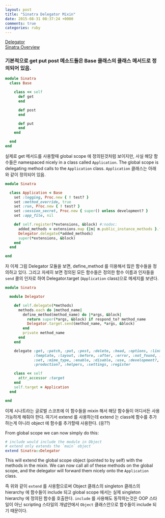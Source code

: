 ```yaml
---
layout: post
title: "Sinatra Delegator Mixin"
date: 2015-08-31 08:37:24 +0000
comments: true
categories: ruby
---
```


[Delegator](http://nicholasjohnson.com/ruby/blog/posts/delegating_with_extend/)<br>
[Sinatra Overview](http://neethack.com/2012/02/code-odyssey-sinatra/)

### 기본적으로 get put post 메소드들은 Base 클래스의 클래스 메서드로 정의되어 있음.



```ruby
module Sinatra
  class Base

    class << self
      def get
      end

      def post
      end

      def put
      end
    end

  end
end
```

실제로 get 메서드를 사용할때 global scope 에 정의된것처럼 보이지만, 사실 해당 함수들은 namespaced nicely in a class called `Application`. The global scope is delegating method calls to the `Application` class. `Application` 클래스는 아래와 같이 정의되어 있음.

```ruby
module Sinatra

  class Application < Base
    set :logging, Proc.new { ! test? }
    set :method_override, true
    set :run, Proc.new { ! test? }
    set :session_secret, Proc.new { super() unless development? }
    set :app_file, nil

    def self.register(*extensions, &block) #:nodoc:
      added_methods = extensions.map {|m| m.public_instance_methods }.flatten
      Delegator.delegate(*added_methods)
      super(*extensions, &block)
    end
  end

end
```

자 이제 그럼 Delegator 모듈을 보면, define_method 를 이용해서 많은 함수들을 정의하고 있다. 그리고 자세히 보면 정의된 모든 함수들은 정의한 함수 이름과 인자들을 `send` 콜의 인자로 하여 Delegator.target (`Application` class)으로 메세지를 보낸다.

```ruby
module Sinatra

  module Delegator

    def self.delegate(*methods)
      methods.each do |method_name|
        define_method(method_name) do |*args, &block|
          return super(*args, &block) if respond_to? method_name
          Delegator.target.send(method_name, *args, &block)
        end
        private method_name
      end
    end

    delegate :get, :patch, :put, :post, :delete, :head, :options, :link, :unlink,
             :template, :layout, :before, :after, :error, :not_found, :configure,
             :set, :mime_type, :enable, :disable, :use, :development?, :test?,
             :production?, :helpers, :settings, :register

    class << self
      attr_accessor :target
    end
    self.target = Application
  end

end

```

이제 시나트라는 글로벌 스코프에 이 함수들을 mixin 해서 해당 함수들이 어디서든 사용가능하게 해줘야 한다. 여기서 extend 를 사용하는데 extend 는 class에 함수를 추가하는게 아니라 object 에 함수를 추가할때 사용한다. (응??)

From global scope we can now simply do this:

```ruby
# include would include the module in Object
# extend only extends the `main` object
extend Sinatra::Delegator
```

This will extend the global scope object (pointed to by self) with the methods in the mixin. We can now call all of these methods on the global scope, and the delegator will forward them nicely onto the `Application` class.

즉 위와 같이 `extend` 를 사용함으로써 Object 클래스의 singleton 클래스의 hierarchy 에 함수들이 include 되고 global scope 에서는 실제 singleton hierarchy 에 정의된 함수를 호출한다. `include` 를 사용해도 동작하는것은 OOP 스타일이 아닌 scripting 스타일의 개념안에서 `Object` 클래스안으로 함수들이 include 되기 때문이다.



